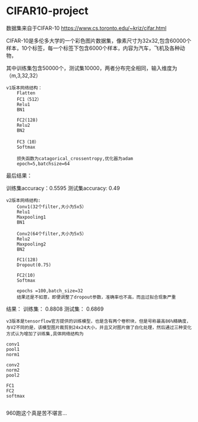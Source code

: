 # CIFAR10-project
数据集来自于CIFAR-10 https://www.cs.toronto.edu/~kriz/cifar.html

CIFAR-10是多伦多大学的一个彩色图片数据集，像素尺寸为32x32,包含60000个样本，10个标签，每一个标签下包含6000个样本，内容为汽车，飞机及各种动物，

其中训练集包含50000个，测试集10000，两者分布完全相同，输入维度为（m,3,32,32）
~~~~~~~~~~~~~~~~~~~~~~~~~~~~~~~~~~~~~~~~~~~~~~~~~~~~~~~~~~~~~~~~~
v1版本网络结构：
    Flatten
    FC1（512）
    Relu1
    BN1
    
    FC2(128)
    Relu2
    BN2
    
    FC3（10）
    Softmax
    
    损失函数为catagorical_crossentropy,优化器为adam
    epoch=5,batchsize=64
~~~~~~~~~~~~~~~~~~~~~~~~~~~~~~~~~~~~~~~~~~~~~~~~~~~~~~~~~~~~~~~~~~
最后结果：

训练集accuracy：0.5595
测试集accuracy: 0.49
~~~~~~~~~~~~~~~~~~~~~~~~~~~~~~~~~~~~~~~~~~~~~~~~~~~~~~~~~~~~~~~
v2版本网络结构:
    Conv1(32个filter,大小为5x5）
    Relu1
    Maxpooling1
    BN1
    
    Conv2(64个filter,大小为5x5）
    Relu2
    Maxpooling2
    BN2
    
    FC1(128)
    Dropout(0.75)
    
    FC2(10)
    Softmax
    
    epochs =100,batch_size=32
    结果还是不如意，即便调整了dropout参数，准确率也不高，而且过拟合现象严重
~~~~~~~~~~~~~~~~~~~~~~~~~~~~~~~~~~~~~~~~~~~~~~~~~~~~~~~~~~~~~~~~~~~~
结果：
训练集： 0.8808
测试集： 0.6869
~~~~~~~~~~~~~~~~~~~~~~~~~~~~~~~~~~~~~~~~~~~~~~~~~~~~~~~~~~~~~~~~~~~~
v3版本是tensorflow官方提供的训练模型，也是含有两个卷积块，但是号称最高86%精确度，
与V2不同的是，该模型图片裁剪到24x24大小，并且又对图片做了白化处理，然后通过三种变化方式认为增加了训练集,具体网络结构为

conv1
pool1
norm1

conv2
norm2
pool2

FC1
FC2
softmax


~~~~~~~~~~~~~~~~~~~~~~~~~~~~~~~~~~~~~~~~~~~~~~~~~~~~~~~~~~~~~~~~~~~~
960跑这个真是苦不堪言...
